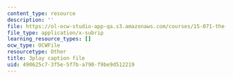 ```yaml
---
content_type: resource
description: ''
file: https://ol-ocw-studio-app-qa.s3.amazonaws.com/courses/15-071-the-analytics-edge-spring-2017/490625c73f5e5f7ba790f9be9d512219_xglWbWk_swE.srt
file_type: application/x-subrip
learning_resource_types: []
ocw_type: OCWFile
resourcetype: Other
title: 3play caption file
uid: 490625c7-3f5e-5f7b-a790-f9be9d512219
---
```

